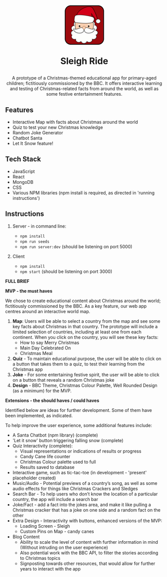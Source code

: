 <h1 align="center">
  <a href="https://github.com/sf-adams/sleigh_ride">
    <img src="client/src/assets/images/santa_favicon.svg" alt="Logo" width="125" height="125">
  </a>
  <p>Sleigh Ride</p>
</h1>

<div align="center">
  A prototype of a Christmas-themed educational app for primary-aged children; fictitiously commissioned by the BBC. It offers interactive learning and testing of Christmas-related facts from around the world, as well as some festive entertainment features.
  <br />
</div>

## Features
- Interactive Map with facts about Christmas around the world
- Quiz to test your new Christmas knowledge
- Random Joke Generator
- Chatbot Santa
- Let It Snow feature!

## Tech Stack
- JavaScript
- React
- MongoDB
- CSS
- Various NPM libraries (npm install is required, as directed in 'running instructions')


## Instructions
1. Server - in command line:
    - `npm install`
    - `npm run seeds`
    - `npm run server:dev` (should be listening on port 5000)

2. Client
    - `npm install`
    - `npm start` (should be listening on port 3000)


**FULL BRIEF**

**MVP - the must haves**

We chose to create educational content about Christmas around the world; fictitiously commissioned by the BBC. As a key feature, our web app centres around an interactive world map. 

1. **Map**: Users will be able to select a country from the map and see some key facts about Christmas in that country. The prototype will include a limited selection of countries, including at least one from each continent. When you click on the country, you will see these key facts: 
    - How to say Merry Christmas
    - Main Day Celebrated On
    - Christmas Meal
2. **Quiz** - To maintain educational purpose, the user will be able to click on a button that takes them to a quiz, to test their learning from the Christmas app
3. **Joke** - For some entertaining festive spirit, the user will be able to click on a button that reveals a random Christmas joke
4. **Design** - BBC Theme, Christmas Colour Palette, Well Rounded Design (as a minimum) for the MVP.

**Extensions - the should haves / could haves**

Identified below are ideas for further development. Some of them have been implemented, as indicated.

To help improve the user experience, some additional features include:
- A Santa Chatbot (npm library) (complete)
- 'Let it snow' button triggering falling snow (complete)
- Quiz Interactivity (complete):
    - Visual representations or indications of results or progress
    - Candy Cane life counter
    - Christmas Colour palette used to full
    - Results saved to database
- Interactive game, such as tic-tac-toe (in development - 'present' placeholder created)
- Music/Audio - Potential previews of a country’s song, as well as some audio effects for things like Christmas Crackers and Sledges
- Search Bar - To help users who don’t know the location of a particular country, the app will include a search bar
- Joke/Fact - add a fact into the jokes area, and make it like pulling a Christmas cracker that has a joke on one side and a random fact on the other
- Extra Design - Interactivity with buttons, enhanced versions of the MVP:
    - Loading Screen - Sleigh
    - Custom Pins on Map - candy canes
- Blog Content
    - Ability to scale the level of content with further information in mind (Without intruding on the user experience)
    - Also potential work with the BBC API, to filter the stories according to Christmas topics
    - Signposting towards other resources, that would allow for further years to interact with the app
